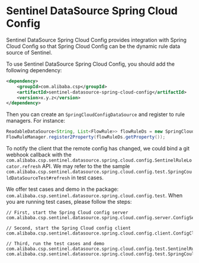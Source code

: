 # Sentinel DataSource Spring Cloud Config

Sentinel DataSource Spring Cloud Config provides integration with Spring Cloud Config
so that Spring Cloud Config can be the dynamic rule data source of Sentinel.

To use Sentinel DataSource Spring Cloud Config, you should add the following dependency:

```xml
<dependency>
    <groupId>com.alibaba.csp</groupId>
    <artifactId>sentinel-datasource-spring-cloud-config</artifactId>
    <version>x.y.z</version>
</dependency>
```

Then you can create an `SpringCloudConfigDataSource` and register to rule managers.
For instance:

```Java
ReadableDataSource<String, List<FlowRule>> flowRuleDs = new SpringCloudConfigDataSource<>(ruleKey, s -> JSON.parseArray(s, FlowRule.class));
FlowRuleManager.register2Property(flowRuleDs.getProperty());
```

To notify the client that the remote config has changed, we could bind a git webhook callback with the
`com.alibaba.csp.sentinel.datasource.spring.cloud.config.SentinelRuleLocator.refresh` API.
We may refer to the the sample `com.alibaba.csp.sentinel.datasource.spring.cloud.config.test.SpringCouldDataSourceTest#refresh` in test cases.

We offer test cases and demo in the package: `com.alibaba.csp.sentinel.datasource.spring.cloud.config.test`.
When you are running test cases, please follow the steps:

```
// First, start the Spring Cloud config server
com.alibaba.csp.sentinel.datasource.spring.cloud.config.server.ConfigServer

// Second, start the Spring Cloud config client
com.alibaba.csp.sentinel.datasource.spring.cloud.config.client.ConfigClient

// Third, run the test cases and demo
com.alibaba.csp.sentinel.datasource.spring.cloud.config.test.SentinelRuleLocatorTests
com.alibaba.csp.sentinel.datasource.spring.cloud.config.test.SpringCouldDataSourceTest
```